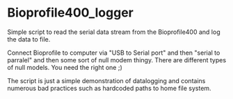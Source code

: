 # Bioprofile400_logger
Simple script to read the serial data stream from the Bioprofile400 and log the data to file.  
  
Connect Bioprofile to computer via "USB to Serial port" and then "serial to parralel" and then some sort of null modem thingy. There are different types of null models. You need the right one ;)  

The script is just a simple demonstration of datalogging and contains numerous bad practices such as hardcoded paths to home file system.
